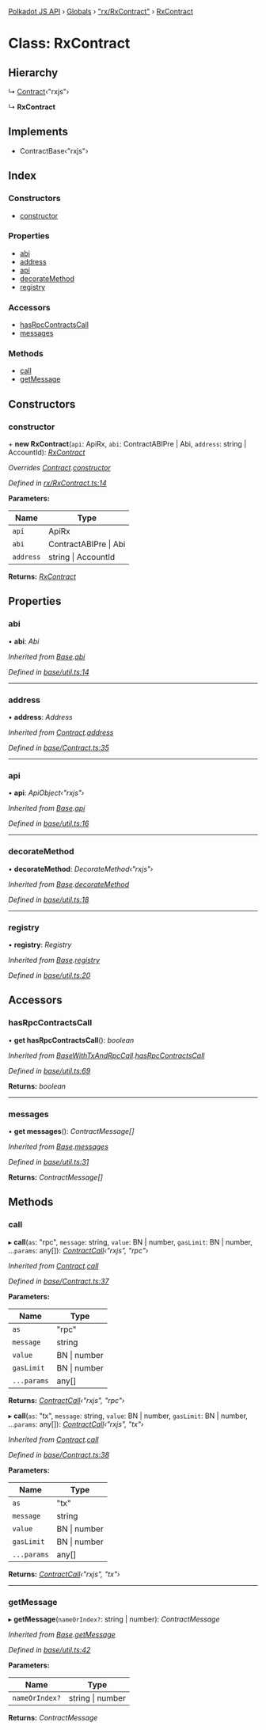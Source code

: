 [Polkadot JS API](../README.md) › [Globals](../globals.md) › ["rx/RxContract"](../modules/_rx_rxcontract_.md) › [RxContract](_rx_rxcontract_.rxcontract.md)

# Class: RxContract

## Hierarchy

  ↳ [Contract](_base_contract_.contract.md)‹"rxjs"›

  ↳ **RxContract**

## Implements

* ContractBase‹"rxjs"›

## Index

### Constructors

* [constructor](_rx_rxcontract_.rxcontract.md#constructor)

### Properties

* [abi](_rx_rxcontract_.rxcontract.md#abi)
* [address](_rx_rxcontract_.rxcontract.md#address)
* [api](_rx_rxcontract_.rxcontract.md#api)
* [decorateMethod](_rx_rxcontract_.rxcontract.md#decoratemethod)
* [registry](_rx_rxcontract_.rxcontract.md#registry)

### Accessors

* [hasRpcContractsCall](_rx_rxcontract_.rxcontract.md#hasrpccontractscall)
* [messages](_rx_rxcontract_.rxcontract.md#messages)

### Methods

* [call](_rx_rxcontract_.rxcontract.md#call)
* [getMessage](_rx_rxcontract_.rxcontract.md#getmessage)

## Constructors

###  constructor

\+ **new RxContract**(`api`: ApiRx, `abi`: ContractABIPre | Abi, `address`: string | AccountId): *[RxContract](_rx_rxcontract_.rxcontract.md)*

*Overrides [Contract](_base_contract_.contract.md).[constructor](_base_contract_.contract.md#constructor)*

*Defined in [rx/RxContract.ts:14](https://github.com/polkadot-js/api/blob/89d029eca3/packages/api-contract/src/rx/RxContract.ts#L14)*

**Parameters:**

Name | Type |
------ | ------ |
`api` | ApiRx |
`abi` | ContractABIPre &#124; Abi |
`address` | string &#124; AccountId |

**Returns:** *[RxContract](_rx_rxcontract_.rxcontract.md)*

## Properties

###  abi

• **abi**: *Abi*

*Inherited from [Base](_base_util_.base.md).[abi](_base_util_.base.md#abi)*

*Defined in [base/util.ts:14](https://github.com/polkadot-js/api/blob/89d029eca3/packages/api-contract/src/base/util.ts#L14)*

___

###  address

• **address**: *Address*

*Inherited from [Contract](_base_contract_.contract.md).[address](_base_contract_.contract.md#address)*

*Defined in [base/Contract.ts:35](https://github.com/polkadot-js/api/blob/89d029eca3/packages/api-contract/src/base/Contract.ts#L35)*

___

###  api

• **api**: *ApiObject‹"rxjs"›*

*Inherited from [Base](_base_util_.base.md).[api](_base_util_.base.md#api)*

*Defined in [base/util.ts:16](https://github.com/polkadot-js/api/blob/89d029eca3/packages/api-contract/src/base/util.ts#L16)*

___

###  decorateMethod

• **decorateMethod**: *DecorateMethod‹"rxjs"›*

*Inherited from [Base](_base_util_.base.md).[decorateMethod](_base_util_.base.md#decoratemethod)*

*Defined in [base/util.ts:18](https://github.com/polkadot-js/api/blob/89d029eca3/packages/api-contract/src/base/util.ts#L18)*

___

###  registry

• **registry**: *Registry*

*Inherited from [Base](_base_util_.base.md).[registry](_base_util_.base.md#registry)*

*Defined in [base/util.ts:20](https://github.com/polkadot-js/api/blob/89d029eca3/packages/api-contract/src/base/util.ts#L20)*

## Accessors

###  hasRpcContractsCall

• **get hasRpcContractsCall**(): *boolean*

*Inherited from [BaseWithTxAndRpcCall](_base_util_.basewithtxandrpccall.md).[hasRpcContractsCall](_base_util_.basewithtxandrpccall.md#hasrpccontractscall)*

*Defined in [base/util.ts:69](https://github.com/polkadot-js/api/blob/89d029eca3/packages/api-contract/src/base/util.ts#L69)*

**Returns:** *boolean*

___

###  messages

• **get messages**(): *ContractMessage[]*

*Inherited from [Base](_base_util_.base.md).[messages](_base_util_.base.md#messages)*

*Defined in [base/util.ts:31](https://github.com/polkadot-js/api/blob/89d029eca3/packages/api-contract/src/base/util.ts#L31)*

**Returns:** *ContractMessage[]*

## Methods

###  call

▸ **call**(`as`: "rpc", `message`: string, `value`: BN | number, `gasLimit`: BN | number, ...`params`: any[]): *[ContractCall](../interfaces/_base_contract_.contractcall.md)‹"rxjs", "rpc"›*

*Inherited from [Contract](_base_contract_.contract.md).[call](_base_contract_.contract.md#call)*

*Defined in [base/Contract.ts:37](https://github.com/polkadot-js/api/blob/89d029eca3/packages/api-contract/src/base/Contract.ts#L37)*

**Parameters:**

Name | Type |
------ | ------ |
`as` | "rpc" |
`message` | string |
`value` | BN &#124; number |
`gasLimit` | BN &#124; number |
`...params` | any[] |

**Returns:** *[ContractCall](../interfaces/_base_contract_.contractcall.md)‹"rxjs", "rpc"›*

▸ **call**(`as`: "tx", `message`: string, `value`: BN | number, `gasLimit`: BN | number, ...`params`: any[]): *[ContractCall](../interfaces/_base_contract_.contractcall.md)‹"rxjs", "tx"›*

*Inherited from [Contract](_base_contract_.contract.md).[call](_base_contract_.contract.md#call)*

*Defined in [base/Contract.ts:38](https://github.com/polkadot-js/api/blob/89d029eca3/packages/api-contract/src/base/Contract.ts#L38)*

**Parameters:**

Name | Type |
------ | ------ |
`as` | "tx" |
`message` | string |
`value` | BN &#124; number |
`gasLimit` | BN &#124; number |
`...params` | any[] |

**Returns:** *[ContractCall](../interfaces/_base_contract_.contractcall.md)‹"rxjs", "tx"›*

___

###  getMessage

▸ **getMessage**(`nameOrIndex?`: string | number): *ContractMessage*

*Inherited from [Base](_base_util_.base.md).[getMessage](_base_util_.base.md#getmessage)*

*Defined in [base/util.ts:42](https://github.com/polkadot-js/api/blob/89d029eca3/packages/api-contract/src/base/util.ts#L42)*

**Parameters:**

Name | Type |
------ | ------ |
`nameOrIndex?` | string &#124; number |

**Returns:** *ContractMessage*
